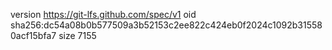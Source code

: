 version https://git-lfs.github.com/spec/v1
oid sha256:dc54a08b0b577509a3b52153c2ee822c424eb0f2024c1092b315580acf15bfa7
size 7155

